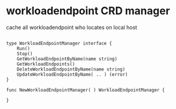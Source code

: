 # workloadendpoint CRD manager

cache all workloadendpoint who locates on local host

```

type WorkloadEndpointManager interface {
    Run()
    Stop()
    GetWorkloadEndpointByName(name string)
    GetWorkloadEndpoints()
    DeleteWorkloadEndpointByName(name string)
    UpdateWorkloadEndpointByName( .. ) (error)
}

func NewWorkloadEndpointManager( ) WorkloadEndpointManager {

}

```
